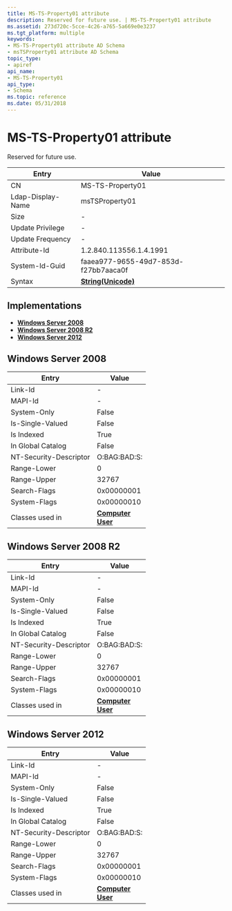 ```yaml
---
title: MS-TS-Property01 attribute
description: Reserved for future use. | MS-TS-Property01 attribute
ms.assetid: 273d720c-5cce-4c26-a765-5a669e0e3237
ms.tgt_platform: multiple
keywords:
- MS-TS-Property01 attribute AD Schema
- msTSProperty01 attribute AD Schema
topic_type:
- apiref
api_name:
- MS-TS-Property01
api_type:
- Schema
ms.topic: reference
ms.date: 05/31/2018
---
```


# MS-TS-Property01 attribute

Reserved for future use.



| Entry | Value |
|-------------------|---------------------------------------------|
| CN                | MS-TS-Property01                            |
| Ldap-Display-Name | msTSProperty01                              |
| Size              | \-                                          |
| Update Privilege  | \-                                          |
| Update Frequency  | \-                                          |
| Attribute-Id      | 1.2.840.113556.1.4.1991                     |
| System-Id-Guid    | faaea977-9655-49d7-853d-f27bb7aaca0f        |
| Syntax            | [**String(Unicode)**](s-string-unicode.md) |



## Implementations

-   [**Windows Server 2008**](#windows-server-2008)
-   [**Windows Server 2008 R2**](#windows-server-2008-r2)
-   [**Windows Server 2012**](#windows-server-2012)

## Windows Server 2008



| Entry | Value |
|------------------------|-----------------------------------------------------------------------------|
| Link-Id                | \-                                                                          |
| MAPI-Id                | \-                                                                          |
| System-Only            | False                                                                       |
| Is-Single-Valued       | False                                                                       |
| Is Indexed             | True                                                                        |
| In Global Catalog      | False                                                                       |
| NT-Security-Descriptor | O:BAG:BAD:S:                                                                |
| Range-Lower            | 0                                                                           |
| Range-Upper            | 32767                                                                       |
| Search-Flags           | 0x00000001                                                                  |
| System-Flags           | 0x00000010                                                                  |
| Classes used in        | [**Computer**](c-computer.md)<br/> [**User**](c-user.md)<br/> |



## Windows Server 2008 R2



| Entry | Value |
|------------------------|-----------------------------------------------------------------------------|
| Link-Id                | \-                                                                          |
| MAPI-Id                | \-                                                                          |
| System-Only            | False                                                                       |
| Is-Single-Valued       | False                                                                       |
| Is Indexed             | True                                                                        |
| In Global Catalog      | False                                                                       |
| NT-Security-Descriptor | O:BAG:BAD:S:                                                                |
| Range-Lower            | 0                                                                           |
| Range-Upper            | 32767                                                                       |
| Search-Flags           | 0x00000001                                                                  |
| System-Flags           | 0x00000010                                                                  |
| Classes used in        | [**Computer**](c-computer.md)<br/> [**User**](c-user.md)<br/> |



## Windows Server 2012



| Entry | Value |
|------------------------|-----------------------------------------------------------------------------|
| Link-Id                | \-                                                                          |
| MAPI-Id                | \-                                                                          |
| System-Only            | False                                                                       |
| Is-Single-Valued       | False                                                                       |
| Is Indexed             | True                                                                        |
| In Global Catalog      | False                                                                       |
| NT-Security-Descriptor | O:BAG:BAD:S:                                                                |
| Range-Lower            | 0                                                                           |
| Range-Upper            | 32767                                                                       |
| Search-Flags           | 0x00000001                                                                  |
| System-Flags           | 0x00000010                                                                  |
| Classes used in        | [**Computer**](c-computer.md)<br/> [**User**](c-user.md)<br/> |



 

 





